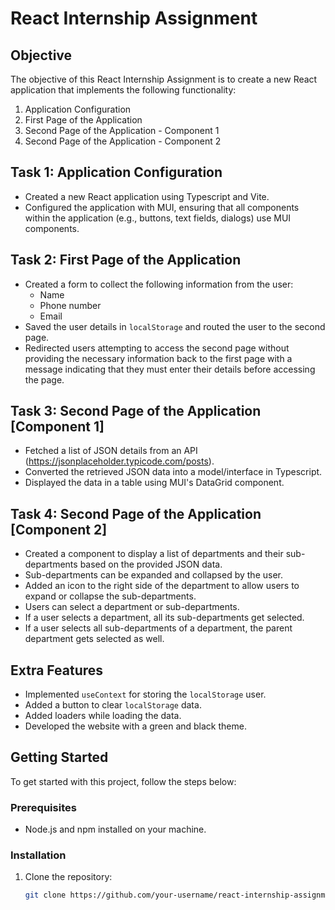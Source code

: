 # React Internship Assignment

## Objective
The objective of this React Internship Assignment is to create a new React application that implements the following functionality:

1. Application Configuration
2. First Page of the Application
3. Second Page of the Application - Component 1
4. Second Page of the Application - Component 2

## Task 1: Application Configuration
- Created a new React application using Typescript and Vite.
- Configured the application with MUI, ensuring that all components within the application (e.g., buttons, text fields, dialogs) use MUI components.

## Task 2: First Page of the Application
- Created a form to collect the following information from the user:
  - Name
  - Phone number
  - Email
- Saved the user details in `localStorage` and routed the user to the second page.
- Redirected users attempting to access the second page without providing the necessary information back to the first page with a message indicating that they must enter their details before accessing the page.

## Task 3: Second Page of the Application [Component 1]
- Fetched a list of JSON details from an API (https://jsonplaceholder.typicode.com/posts).
- Converted the retrieved JSON data into a model/interface in Typescript.
- Displayed the data in a table using MUI's DataGrid component.

## Task 4: Second Page of the Application [Component 2]
- Created a component to display a list of departments and their sub-departments based on the provided JSON data.
- Sub-departments can be expanded and collapsed by the user.
- Added an icon to the right side of the department to allow users to expand or collapse the sub-departments.
- Users can select a department or sub-departments.
- If a user selects a department, all its sub-departments get selected.
- If a user selects all sub-departments of a department, the parent department gets selected as well.

## Extra Features
- Implemented `useContext` for storing the `localStorage` user.
- Added a button to clear `localStorage` data.
- Added loaders while loading the data.
- Developed the website with a green and black theme.

## Getting Started
To get started with this project, follow the steps below:

### Prerequisites
- Node.js and npm installed on your machine.

### Installation
1. Clone the repository:
   ```bash
   git clone https://github.com/your-username/react-internship-assignment.git
